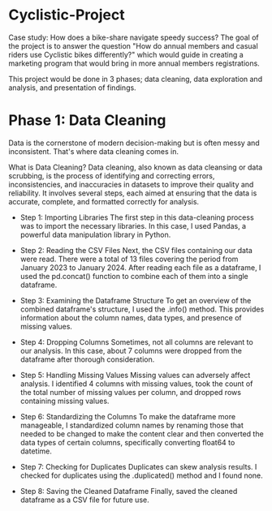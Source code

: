 # Cyclistic-Project
Case study: How does a bike-share navigate speedy success?
The goal of the project is to answer the question "How do annual members and casual riders use Cyclistic bikes differently?" which would guide in creating a marketing program that would bring in more annual members registrations.

This project would be done in 3 phases; data cleaning, data exploration and analysis, and presentation of findings. 

# Phase 1: Data Cleaning
Data is the cornerstone of modern decision-making but is often messy and inconsistent. That's where data cleaning comes in. 

What is Data Cleaning?
Data cleaning, also known as data cleansing or data scrubbing, is the process of identifying and correcting errors, inconsistencies, and inaccuracies in datasets to improve their quality and reliability. It involves several steps, each aimed at ensuring that the data is accurate, complete, and formatted correctly for analysis. 

* Step 1: Importing Libraries
The first step in this data-cleaning process was to import the necessary libraries. In this case, I used Pandas, a powerful data manipulation library in Python.

* Step 2: Reading the CSV Files
Next, the CSV files containing our data were read. There were a total of 13 files covering the period from January 2023 to January 2024. After reading each file as a dataframe, I used the pd.concat() function to combine each of them into a single dataframe.

* Step 3: Examining the Dataframe Structure
To get an overview of the combined dataframe's structure, I used the .info() method. This provides information about the column names, data types, and presence of missing values.

* Step 4: Dropping Columns
Sometimes, not all columns are relevant to our analysis. In this case, about 7 columns were dropped from the dataframe after thorough consideration.

* Step 5: Handling Missing Values
Missing values can adversely affect analysis. I identified 4 columns with missing values, took the count of the total number of missing values per column, and dropped rows containing missing values.

* Step 6: Standardizing the Columns
To make the dataframe more manageable, I standardized column names  by renaming those that needed to be changed to make the content clear and then converted the data types of certain columns, specifically converting float64 to datetime.

* Step 7: Checking for Duplicates
Duplicates can skew analysis results. I checked for duplicates using the .duplicated() method and I found none.

* Step 8: Saving the Cleaned Dataframe
Finally, saved the cleaned dataframe as a CSV file for future use.
